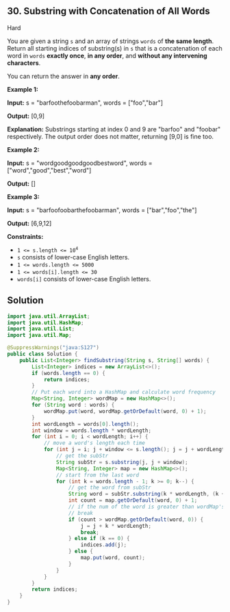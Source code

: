 ## 30\. Substring with Concatenation of All Words

Hard

You are given a string `s` and an array of strings `words` of **the same length**. Return all starting indices of substring(s) in `s` that is a concatenation of each word in `words` **exactly once**, **in any order**, and **without any intervening characters**.

You can return the answer in **any order**.

**Example 1:**

**Input:** s = "barfoothefoobarman", words = ["foo","bar"]

**Output:** [0,9]

**Explanation:** Substrings starting at index 0 and 9 are "barfoo" and "foobar" respectively. The output order does not matter, returning [9,0] is fine too. 

**Example 2:**

**Input:** s = "wordgoodgoodgoodbestword", words = ["word","good","best","word"]

**Output:** [] 

**Example 3:**

**Input:** s = "barfoofoobarthefoobarman", words = ["bar","foo","the"]

**Output:** [6,9,12] 

**Constraints:**

*   <code>1 <= s.length <= 10<sup>4</sup></code>
*   `s` consists of lower-case English letters.
*   `1 <= words.length <= 5000`
*   `1 <= words[i].length <= 30`
*   `words[i]` consists of lower-case English letters.

## Solution

```java
import java.util.ArrayList;
import java.util.HashMap;
import java.util.List;
import java.util.Map;

@SuppressWarnings("java:S127")
public class Solution {
    public List<Integer> findSubstring(String s, String[] words) {
        List<Integer> indices = new ArrayList<>();
        if (words.length == 0) {
            return indices;
        }
        // Put each word into a HashMap and calculate word frequency
        Map<String, Integer> wordMap = new HashMap<>();
        for (String word : words) {
            wordMap.put(word, wordMap.getOrDefault(word, 0) + 1);
        }
        int wordLength = words[0].length();
        int window = words.length * wordLength;
        for (int i = 0; i < wordLength; i++) {
            // move a word's length each time
            for (int j = i; j + window <= s.length(); j = j + wordLength) {
                // get the subStr
                String subStr = s.substring(j, j + window);
                Map<String, Integer> map = new HashMap<>();
                // start from the last word
                for (int k = words.length - 1; k >= 0; k--) {
                    // get the word from subStr
                    String word = subStr.substring(k * wordLength, (k + 1) * wordLength);
                    int count = map.getOrDefault(word, 0) + 1;
                    // if the num of the word is greater than wordMap's, move (k * wordLength) and
                    // break
                    if (count > wordMap.getOrDefault(word, 0)) {
                        j = j + k * wordLength;
                        break;
                    } else if (k == 0) {
                        indices.add(j);
                    } else {
                        map.put(word, count);
                    }
                }
            }
        }
        return indices;
    }
}
```